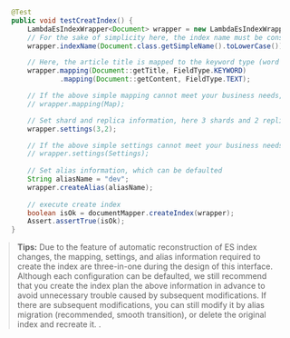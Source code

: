 ```java
    @Test
    public void testCreatIndex() {
        LambdaEsIndexWrapper<Document> wrapper = new LambdaEsIndexWrapper<>();
        // For the sake of simplicity here, the index name must be consistent with the entity class name, with lowercase letters. Later chapters will teach you how to configure and use the index more flexibly
        wrapper.indexName(Document.class.getSimpleName().toLowerCase());

        // Here, the article title is mapped to the keyword type (word segmentation is not supported), and the document content is mapped to the text type (word segmentation query is supported), which can be defaulted
        wrapper.mapping(Document::getTitle, FieldType.KEYWORD)
                .mapping(Document::getContent, FieldType.TEXT);

        // If the above simple mapping cannot meet your business needs, you can customize the mapping
        // wrapper.mapping(Map);

        // Set shard and replica information, here 3 shards and 2 replicas are set, which can be defaulted
        wrapper.settings(3,2);

        // If the above simple settings cannot meet your business needs, you can customize the settings
        // wrapper.settings(Settings);
        
        // Set alias information, which can be defaulted
        String aliasName = "dev";
        wrapper.createAlias(aliasName);
        
        // execute create index
        boolean isOk = documentMapper.createIndex(wrapper);
        Assert.assertTrue(isOk);
    }
```
> **Tips:**
> Due to the feature of automatic reconstruction of ES index changes, the mapping, settings, and alias information required to create the index are three-in-one during the design of this interface. Although each configuration can be defaulted, we still recommend that you create the index plan the above information in advance to avoid unnecessary trouble caused by subsequent modifications. If there are subsequent modifications, you can still modify it by alias migration (recommended, smooth transition), or delete the original index and recreate it. .
> 

